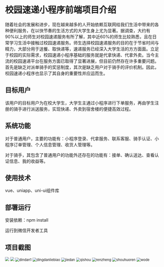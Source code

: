 # 校园速递小程序前端项目介绍

随着社会的发展和进步，现在越来越多的人开始依赖互联网给我们生活中带来的各种便利服务，在以快节奏的生活方式的大学生身上尤为显著。据调查，大约有90%以上的师生对校园速递服务有所了解，其中近60%的师生比较熟悉，且在日常学习生活中接触过校园速递服务。师生选择校园速递服务的目的在于节省时间与精力，大部分用于送餐、取快递等，速递服务已经深入大学生活的方方面面。立足于校园的实际需求，校园速递小程序基础的服务就是代拿快递、代拿外卖。当今主流的校园速递平台在服务方面已取得了显著进展，但目前仍然存在许多重要问题。首先是缺乏对派单骑手的奖惩制度，其次是缺乏用户对于骑手的评价机制。因此，校园速递小程序也显示了其自身的重要性并应运而生。

## 目标用户

该用户的目标用户为在校大学生，大学生主通过小程序进行下单服务，再由学生注册的骑手进行派送服务，实现快递、外卖到宿舍楼的便捷高效过程。

## 系统功能

对于普通用户，主要的功能有：小程序登录、代拿服务、联系客服、骑手认证、小程序订单管理、个人信息管理、收货人管理等。

对于骑手，其包含了普通用户的功能外还存在的功能有：接单、确认送达、查看认证信息、我的收益等。

## 使用技术

vue、uniapp、uni-ui组件库

## 部署运行

安装依赖：npm install

运行到微信开发者工具

## 项目截图

<img src="./legwork_wechar\static\readme\shouye.png" style="zoom:80%;" />

<img src="./legwork_wechar\static\readme\daina.png" style="zoom:80%;" />

<img src="./legwork_wechar\static\readme\dindan1.png" alt="dindan1" style="zoom:80%;" />

<img src="./legwork_wechar\static\readme\dingdanliebiao.png" alt="dingdanliebiao" style="zoom:80%;" />

<img src="./legwork_wechar\static\readme\jiedan.png" alt="jiedan" style="zoom:80%;" />

<img src="./legwork_wechar\static\readme\qishou.png" alt="qishou" style="zoom:80%;" />

<img src="./legwork_wechar\static\readme\renzheng.png" alt="renzheng" style="zoom:80%;" />

<img src="./legwork_wechar\static\readme\shouhuoren.png" alt="shouhuoren" style="zoom:80%;" />

<img src="./legwork_wechar\static\readme\wode.png" alt="wode" style="zoom:80%;" />
